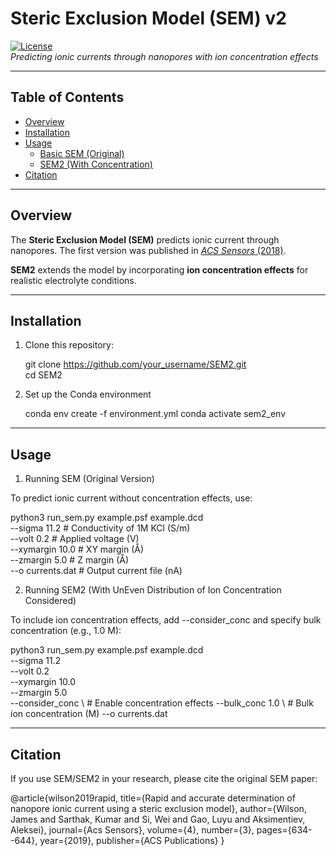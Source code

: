 # Steric Exclusion Model (SEM) v2  

[![License](https://img.shields.io/badge/License-MIT-blue.svg)](https://opensource.org/licenses/MIT)  
*Predicting ionic currents through nanopores with ion concentration effects*  

---

## Table of Contents  
- [Overview](#overview)  
- [Installation](#installation)  
- [Usage](#usage)  
  - [Basic SEM (Original)](#1-running-sem-original-version)  
  - [SEM2 (With Concentration)](#2-running-sem2-with-ion-concentration)  
- [Citation](#citation)  

---

## Overview  
The **Steric Exclusion Model (SEM)** predicts ionic current through nanopores. The first version was published in [*ACS Sensors* (2018)](https://pubs.acs.org/doi/10.1021/acssensors.8b01375).  

**SEM2** extends the model by incorporating **ion concentration effects** for realistic electrolyte conditions.  

---

## Installation  
1. Clone this repository:  
     
   git clone https://github.com/your_username/SEM2.git  
   cd SEM2  

2. Set up the Conda environment 

    conda env create -f environment.yml
    conda activate sem2_env
---

## Usage

1. Running SEM (Original Version)

To predict ionic current without concentration effects, use:

python3 run_sem.py example.psf example.dcd \
    --sigma 11.2           # Conductivity of 1M KCl (S/m) \
    --volt 0.2           # Applied voltage (V) \
    --xymargin 10.0     # XY margin (Å) \
    --zmargin 5.0          # Z margin (Å) \
    --o currents.dat        # Output current file (nA)

2. Running SEM2 (With UnEven Distribution of Ion Concentration Considered)

To include ion concentration effects, add --consider_conc and specify bulk concentration (e.g., 1.0 M):

python3 run_sem.py example.psf example.dcd \
    --sigma 11.2 \
    --volt 0.2 \
    --xymargin 10.0 \
    --zmargin 5.0 \
    --consider_conc \       # Enable concentration effects
    --bulk_conc 1.0 \       # Bulk ion concentration (M)
    --o currents.dat


---
## Citation
If you use SEM/SEM2 in your research, please cite the original SEM paper:

@article{wilson2019rapid,
  title={Rapid and accurate determination of nanopore ionic current using a steric exclusion model},
  author={Wilson, James and Sarthak, Kumar and Si, Wei and Gao, Luyu and Aksimentiev, Aleksei},
  journal={Acs Sensors},
  volume={4},
  number={3},
  pages={634--644},
  year={2019},
  publisher={ACS Publications}
}


